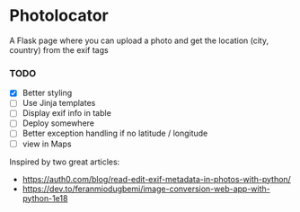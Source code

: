 # Photolocator

A Flask page where you can upload a photo and get the location (city, country) from the exif tags
### TODO
- [x] Better styling
- [ ] Use Jinja templates
- [ ] Display exif info in table
- [ ] Deploy somewhere
- [ ] Better exception handling if no latitude / longitude
- [ ] view in Maps

Inspired by two great articles: 

* https://auth0.com/blog/read-edit-exif-metadata-in-photos-with-python/
* https://dev.to/feranmiodugbemi/image-conversion-web-app-with-python-1e18